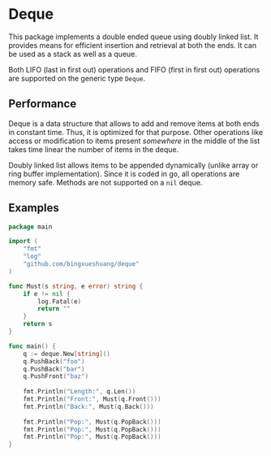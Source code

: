 # Deque

This package implements a double ended queue using doubly linked list.
It provides means for efficient insertion and retrieval at both the ends. It
can be used as a stack as well as a queue.

Both LIFO (last in first out) operations and FIFO (first in first out)
operations are supported on the generic type `Deque`.

## Performance

Deque is a data structure that allows to add and remove items at both ends in
constant time. Thus, it is optimized for that purpose. Other operations like
access or modification to items present *somewhere* in the middle of the list
takes time linear the number of items in the deque.

Doubly linked list allows items to be appended dynamically (unlike array or
ring buffer implementation). Since it is coded in go, all operations are
memory safe. Methods are not supported on a `nil` deque.

## Examples

```go
package main

import (
	"fmt"
	"log"
	"github.com/bingxueshuang/deque"
)

func Must(s string, e error) string {
	if e != nil {
		log.Fatal(e)
		return ""
	}
	return s
}

func main() {
	q := deque.New[string]()
	q.PushBack("foo")
	q.PushBack("bar")
	q.PushFront("baz")
	
	fmt.Println("Length:", q.Len())
	fmt.Println("Front:", Must(q.Front()))
	fmt.Println("Back:", Must(q.Back()))
	
	fmt.Println("Pop:", Must(q.PopBack()))
	fmt.Println("Pop:", Must(q.PopBack()))
	fmt.Println("Pop:", Must(q.PopBack()))
}
```
